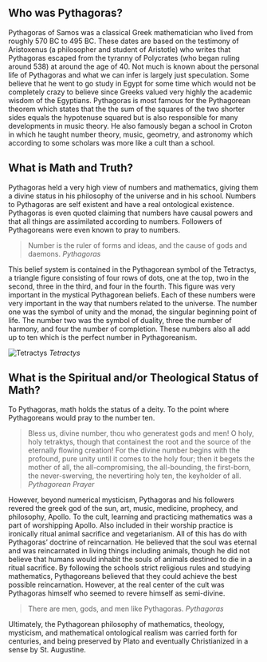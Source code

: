 ## Who was Pythagoras?

Pythagoras of Samos was a classical Greek mathematician who lived from roughly 570 BC to 495 BC. These dates are based on the testimony of Aristoxenus (a philosopher and student of Aristotle) who writes that Pythagoras escaped from the tyranny of Polycrates (who began ruling around 538) at around the age of 40. Not much is known about the personal life of Pythagoras and what we can infer is largely just speculation. Some believe that he went to go study in Egypt for some time which would not be completely crazy to believe since Greeks valued very highly the academic wisdom of the Egyptians. Pythagoras is most famous for the Pythagorean theorem which states that the the sum of the squares of the two shorter sides equals the hypotenuse squared but is also responsible for many developments in music theory. He also famously began a school in Croton in which he taught number theory, music, geometry, and astronomy which according to some scholars was more like a cult than a school.

## What is Math and Truth?

Pythagoras held a very high view of numbers and mathematics, giving them a divine status in his philosophy of the universe and in his school. Numbers to Pythagoras are self existent and have a real ontological existence. Pythagoras is even quoted claiming that numbers have causal powers and that all things are assimilated according to numbers. Followers of Pythagoreans were even known to pray to numbers.

> Number is the ruler of forms and ideas, and the cause of gods and daemons.
_Pythagoras_

This belief system is contained in the Pythagorean symbol of the Tetractys, a triangle figure consisting of four rows of dots, one at the top, two in the second, three in the third, and four in the fourth. This figure was very important in the mystical Pythagorean beliefs. Each of these numbers were very important in the way that numbers related to the universe. The number one was the symbol of unity and the monad, the singular beginning point of life. The number two was the symbol of duality, three the number of harmony, and four the number of completion.  These numbers also all add up to ten which is the perfect number in Pythagoreanism.

![Tetractys](https://res.cloudinary.com/josephdangerstewart/image/upload/v1555083967/god-and-math/200px-Tetractys.svg.png)
_Tetractys_

## What is the Spiritual and/or Theological Status of Math?

To Pythagoras, math holds the status of a deity. To the point where Pythagoreans would pray to the number ten.

> Bless us, divine number, thou who generatest gods and men! O holy, holy tetraktys, though that containest the root and the source of the eternally flowing creation! For the divine number begins with the profound, pure unity until it comes to the holy four; then it begets the mother of all, the all-compromising, the all-bounding, the first-born, the never-swerving, the nevertiring holy ten, the keyholder of all.
_Pythagorean Prayer_

However, beyond numerical mysticism, Pythagoras and his followers revered the greek god of the sun, art, music, medicine, prophecy, and philosophy, Apollo. To the cult, learning and practicing mathematics was a part of worshipping Apollo. Also included in their worship practice is ironically ritual animal sacrifice and vegetarianism. All of this has do with Pythagoras’ doctrine of reincarnation. He believed that the soul was eternal and was reincarnated in living things including animals, though he did not believe that humans would inhabit the souls of animals destined to die in a ritual sacrifice. By following the schools strict religious rules and studying mathematics, Pythagoreans believed that they could achieve the best possible reincarnation. However, at the real center of the cult was Pythagoras himself who seemed to revere himself as semi-divine.

> There are men, gods, and men like Pythagoras.
_Pythagoras_

Ultimately, the Pythagorean philosophy of mathematics, theology, mysticism, and mathematical ontological realism was carried forth for centuries, and being preserved by Plato and eventually Christianized in a sense by St. Augustine.
